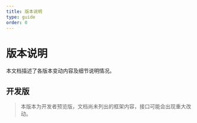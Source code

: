 ```yaml
---
title: 版本说明
type: guide
order: 0
---
```


# 版本说明

本文档描述了各版本变动内容及细节说明情况。

## 开发版

> 本版本为开发者预览版，文档尚未列出的框架内容，接口可能会出现重大改动。
